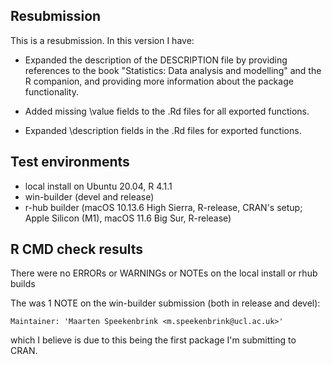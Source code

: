 ## Resubmission
This is a resubmission. In this version I have:

* Expanded the description of the DESCRIPTION file by providing references to 
  the book "Statistics: Data analysis and modelling" and 
  the R companion, and providing more information about the package 
  functionality.

* Added missing \value fields to the .Rd files for all exported functions.

* Expanded \description fields in the .Rd files for exported functions.

## Test environments
* local install on Ubuntu 20.04, R 4.1.1
* win-builder (devel and release)
* r-hub builder (macOS 10.13.6 High Sierra, R-release, CRAN's setup; Apple Silicon (M1), macOS 11.6 Big Sur, R-release)

## R CMD check results
There were no ERRORs or WARNINGs or NOTEs on the local install or rhub builds

The was 1 NOTE on the win-builder submission (both in release and devel):

`Maintainer: 'Maarten Speekenbrink <m.speekenbrink@ucl.ac.uk>'`

which I believe is due to this being the first package I'm submitting to CRAN.